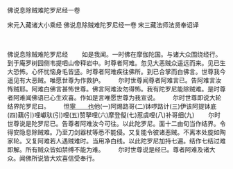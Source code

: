 佛说息除贼难陀罗尼经一卷


宋元入藏诸大小乘经
佛说息除贼难陀罗尼经一卷
宋三藏法师法贤奉诏译


　　

佛说息除贼难陀罗尼经
　　如是我闻。一时佛在摩伽陀国。与诸大众围绕经行。到于庵罗树园侧韦提呬山帝释岩中。时尊者阿难。忽见大恶贼众遥远而来。见已生大恐怖。心怀忧恼身毛皆竖。时尊者阿难疾往佛所。到已合掌而白佛言。世尊我今遥见有大恶贼。唯愿世尊为作救护。
　　尔时世尊闻尊者阿难言已。告阿难言汝怖贼耶。阿难白佛言甚怖世尊。佛言阿难汝勿得怖。我有陀罗尼能除贼难。是时尊者阿难闻佛语已心生欢喜。作如是言唯愿世尊为我宣说。
　　尔时世尊即说大轮结界陀罗尼曰。
　　怛[寧　　也](切身下同)他(一)阿焬路哥(二)钵啰路计(三)伊该阿提钵底(四)藕(引)哩巘驮(引)哩(五)赞拏哩(六)摩登儗(七)惹虞哩(八)补哥细(九)
　　尔时世尊说是陀罗尼已。告尊者阿难汝今可往。以此陀罗尼。面十二由旬当作结界。令得安隐息除贼难。乃至刀剑器杖等悉不能侵。又复能令彼诸恶贼。不离本处旋如陶家轮。又复阿难若人遇贼难时。当用净白线。以此陀罗尼加持七遍。结作七结过难即解。所有贼众皆如禁缚不能为难。
　　尔时世尊说是经已。尊者阿难及诸大众。闻佛所说皆大欢喜信受奉行。



